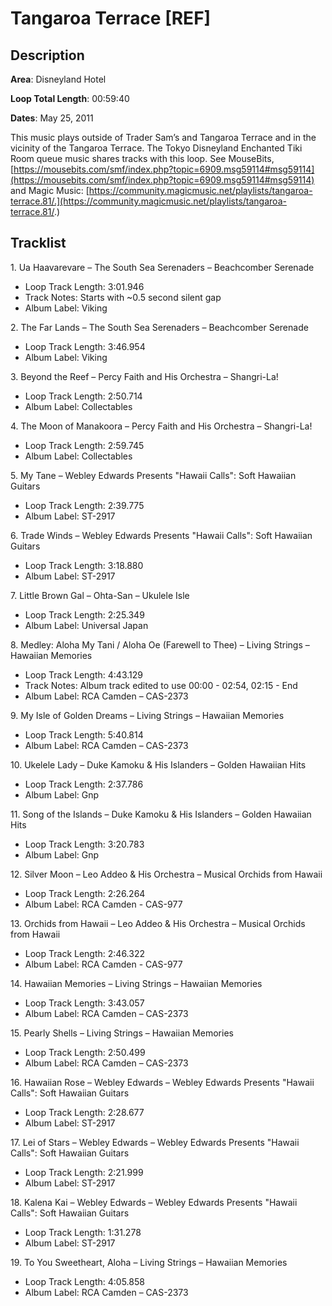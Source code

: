 # Tangaroa Terrace [REF]

## Description

**Area**: Disneyland Hotel

**Loop Total Length**: 00:59:40

**Dates**: May 25, 2011

This music plays outside of Trader Sam’s and Tangaroa Terrace and in the vicinity of the Tangaroa Terrace. The Tokyo Disneyland Enchanted Tiki Room queue music shares tracks with this loop. See MouseBits, [https://mousebits.com/smf/index.php?topic=6909.msg59114#msg59114](https://mousebits.com/smf/index.php?topic=6909.msg59114#msg59114) and Magic Music: [https://community.magicmusic.net/playlists/tangaroa-terrace.81/.](https://community.magicmusic.net/playlists/tangaroa-terrace.81/.)

## Tracklist

1\. Ua Haavarevare – The South Sea Serenaders – Beachcomber Serenade

- Loop Track Length: 3:01.946
- Track Notes: Starts with ~0.5 second silent gap
- Album Label: Viking

2\. The Far Lands – The South Sea Serenaders – Beachcomber Serenade

- Loop Track Length: 3:46.954
- Album Label: Viking

3\. Beyond the Reef – Percy Faith and His Orchestra – Shangri-La!

- Loop Track Length: 2:50.714
- Album Label: Collectables

4\. The Moon of Manakoora – Percy Faith and His Orchestra – Shangri-La!

- Loop Track Length: 2:59.745
- Album Label: Collectables

5\. My Tane – Webley Edwards Presents "Hawaii Calls": Soft Hawaiian Guitars

- Loop Track Length: 2:39.775
- Album Label: ST-2917

6\. Trade Winds – Webley Edwards Presents "Hawaii Calls": Soft Hawaiian Guitars

- Loop Track Length: 3:18.880
- Album Label: ST-2917

7\. Little Brown Gal – Ohta-San – Ukulele Isle

- Loop Track Length: 2:25.349
- Album Label: Universal Japan

8\. Medley: Aloha My Tani / Aloha Oe (Farewell to Thee) – Living Strings – Hawaiian Memories

- Loop Track Length: 4:43.129
- Track Notes: Album track edited to use 00:00 - 02:54, 02:15 - End
- Album Label: RCA Camden – CAS-2373

9\. My Isle of Golden Dreams – Living Strings – Hawaiian Memories

- Loop Track Length: 5:40.814
- Album Label: RCA Camden – CAS-2373

10\. Ukelele Lady – Duke Kamoku & His Islanders – Golden Hawaiian Hits

- Loop Track Length: 2:37.786
- Album Label: Gnp

11\. Song of the Islands – Duke Kamoku & His Islanders – Golden Hawaiian Hits

- Loop Track Length: 3:20.783
- Album Label: Gnp

12\. Silver Moon – Leo Addeo & His Orchestra – Musical Orchids from Hawaii

- Loop Track Length: 2:26.264
- Album Label: RCA Camden - CAS-977

13\. Orchids from Hawaii – Leo Addeo & His Orchestra – Musical Orchids from Hawaii

- Loop Track Length: 2:46.322
- Album Label: RCA Camden - CAS-977

14\. Hawaiian Memories – Living Strings – Hawaiian Memories

- Loop Track Length: 3:43.057
- Album Label: RCA Camden – CAS-2373

15\. Pearly Shells – Living Strings – Hawaiian Memories

- Loop Track Length: 2:50.499
- Album Label: RCA Camden – CAS-2373

16\. Hawaiian Rose – Webley Edwards – Webley Edwards Presents "Hawaii Calls": Soft Hawaiian Guitars

- Loop Track Length: 2:28.677
- Album Label: ST-2917

17\. Lei of Stars – Webley Edwards – Webley Edwards Presents "Hawaii Calls": Soft Hawaiian Guitars

- Loop Track Length: 2:21.999
- Album Label: ST-2917

18\. Kalena Kai – Webley Edwards – Webley Edwards Presents "Hawaii Calls": Soft Hawaiian Guitars

- Loop Track Length: 1:31.278
- Album Label: ST-2917

19\. To You Sweetheart, Aloha – Living Strings – Hawaiian Memories

- Loop Track Length: 4:05.858
- Album Label: RCA Camden – CAS-2373
